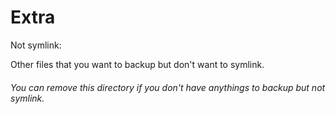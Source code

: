 # Extra

Not symlink:

Other files that you want to backup but don't want to symlink.

###### You can remove this directory if you don't have anythings to backup but not symlink.
